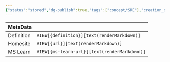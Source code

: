 ```yaml
---
{"status":"stored","dg-publish":true,"tags":["concept/SRE"],"creation_date":"2024-05-10 08:21","definition":"undefined","ms-learn-url":"undefined","url":"undefined","aliases":null,"permalink":"/concepts/garbage-collection/","dgPassFrontmatter":true}
---
```



| MetaData   |                                              |
| ---------- | -------------------------------------------- |
| Definition | `VIEW[{definition}][text(renderMarkdown)]`   |
| Homesite   | `VIEW[{url}][text(renderMarkdown)]`          |
| MS Learn   | `VIEW[{ms-learn-url}][text(renderMarkdown)]` |
